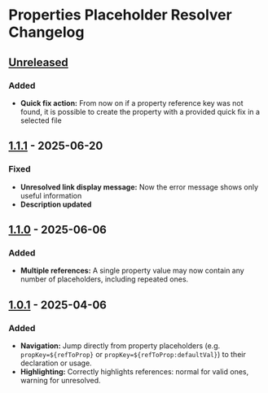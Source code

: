 <!-- Keep a Changelog guide -> https://keepachangelog.com -->

# Properties Placeholder Resolver Changelog

## [Unreleased]

### Added

- **Quick fix action:** From now on if a property reference key was not found, it is possible to create the property 
  with a provided quick fix in a selected file

## [1.1.1] - 2025-06-20

### Fixed

- **Unresolved link display message:** Now the error message shows only useful information
- **Description updated**

## [1.1.0] - 2025-06-06

### Added

- **Multiple references:** A single property value may now contain any number of placeholders, including repeated ones.

## [1.0.1] - 2025-04-06

### Added

- **Navigation:** Jump directly from property placeholders (e.g. `propKey=${refToProp}` or 
`propKey=${refToProp:defaultVal}`) to their declaration or usage.
- **Highlighting:** Correctly highlights references: normal for valid ones, warning for unresolved.

[Unreleased]: https://github.com/DaNizz97/extended-prop-searcher/compare/v1.1.1...HEAD
[1.1.1]: https://github.com/DaNizz97/extended-prop-searcher/compare/v1.1.0...v1.1.1
[1.1.0]: https://github.com/DaNizz97/extended-prop-searcher/compare/v1.0.1...v1.1.0
[1.0.1]: https://github.com/DaNizz97/extended-prop-searcher/commits/v1.0.1
